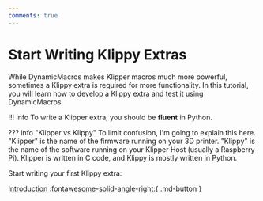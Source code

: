 ```yaml
---
comments: true
---
```


# Start Writing Klippy Extras

While DynamicMacros makes Klipper macros much more powerful, sometimes a Klippy extra is required for more functionality. In this tutorial, you will learn how to develop a Klippy extra and test it using DynamicMacros.

!!! info
    To write a Klipper extra, you should be **fluent** in Python.

??? info "Klipper vs Klippy"
    To limit confusion, I'm going to explain this here. "Klipper" is the name of the firmware running on your 3D printer. "Klippy" is the name of the software running on your Klipper Host (usually a Raspberry Pi). Klipper is written in C code, and Klippy is mostly written in Python.



Start writing your first Klippy extra:

[Introduction :fontawesome-solid-angle-right:](extras-intro.md){ .md-button }